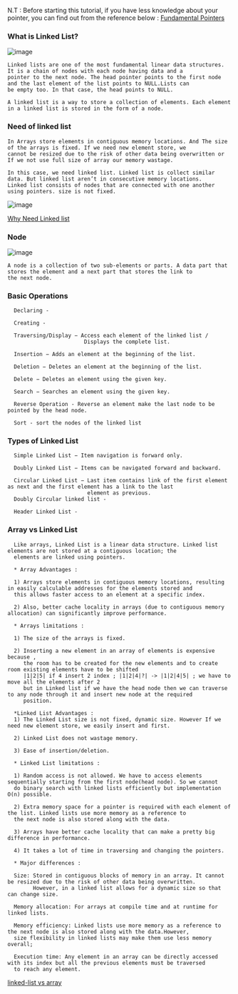 N.T : Before starting this tutorial, if you have less knowledge about your pointer, you can find out from the reference below :
[Fundamental Pointers](https://github.com/PaponAhasan/Data-Structures-and-Algorithms/blob/69c48649a4a7356c686925ee1751fedb2028df21/Fundamental/Pointers/Pointers.md)


### What is Linked List?

![image](https://user-images.githubusercontent.com/59710234/155120811-c06d17cc-7271-4cae-825e-d5b715a54496.png)

```
Linked lists are one of the most fundamental linear data structures. It is a chain of nodes with each node having data and a 
pointer to the next node. The head pointer points to the first node and the last element of the list points to NULL.Lists can 
be empty too. In that case, the head points to NULL.

A linked list is a way to store a collection of elements. Each element in a linked list is stored in the form of a node.
```

### Need of linked list 
```
In Arrays store elements in contiguous memory locations. And The size of the arrays is fixed. If we need new element store, we 
cannot be resized due to the risk of other data being overwritten or If we not use full size of array our memory wastage.

In this case, we need linked list. Linked list is collect similar data. But linked list aren’t in consecutive memory locations.
Linked list consists of nodes that are connected with one another using pointers. size is not fixed.
```
![image](https://user-images.githubusercontent.com/59710234/174536036-5ea30ba3-f020-4cc2-b878-1ed8f81df9a6.png)

[Why Need Linked list](https://www.youtube.com/watch?v=dmb1i4oN5oE&list=PLdo5W4Nhv31bbKJzrsKfMpo_grxuLl8LU&index=7)

### Node

![image](https://user-images.githubusercontent.com/59710234/155120216-bdeecd3f-ba61-4064-bec9-012bf8c6511e.png)

```
A node is a collection of two sub-elements or parts. A data part that stores the element and a next part that stores the link to 
the next node.
```
### Basic Operations
```
  Declaring - 
  
  Creating - 
  
  Traversing/Display − Access each element of the linked list / 
                        Displays the complete list.
  
  Insertion − Adds an element at the beginning of the list.

  Deletion − Deletes an element at the beginning of the list.
  
  Delete − Deletes an element using the given key.

  Search − Searches an element using the given key.
  
  Reverse Operation - Reverse an element make the last node to be pointed by the head node.
  
  Sort - sort the nodes of the linked list
```
### Types of Linked List
```
  Simple Linked List − Item navigation is forward only.

  Doubly Linked List − Items can be navigated forward and backward.

  Circular Linked List − Last item contains link of the first element as next and the first element has a link to the last 
                         element as previous.
  Doubly Circular linked list - 
  
  Header Linked List - 
```

### Array vs Linked List
```
  Like arrays, Linked List is a linear data structure. Linked list elements are not stored at a contiguous location; the 
  elements are linked using pointers.

  * Array Advantages :
  
  1) Arrays store elements in contiguous memory locations, resulting in easily calculable addresses for the elements stored and 
  this allows faster access to an element at a specific index.
  
  2) Also, better cache locality in arrays (due to contiguous memory allocation) can significantly improve performance.

  * Arrays limitations :
  
  1) The size of the arrays is fixed.
  
  2) Inserting a new element in an array of elements is expensive because ,
     the room has to be created for the new elements and to create room existing elements have to be shifted 
     |1|2|5| if 4 insert 2 index ; |1|2|4|?| -> |1|2|4|5| ; we have to move all the elements after 2
     but in Linked list if we have the head node then we can traverse to any node through it and insert new node at the required
     position.

  *Linked List Advantages :
  1) The Linked List size is not fixed, dynamic size. However If we need new element store, we easily insert and first.
  
  2) Linked List does not wastage memory.
  
  3) Ease of insertion/deletion.
  
  * Linked List limitations :

  1) Random access is not allowed. We have to access elements sequentially starting from the first node(head node). So we cannot 
  do binary search with linked lists efficiently but implementation O(n) possible.
     
  2) Extra memory space for a pointer is required with each element of the list. Linked lists use more memory as a reference to 
  the next node is also stored along with the data.
     
  3) Arrays have better cache locality that can make a pretty big difference in performance.
  
  4) It takes a lot of time in traversing and changing the pointers.

  * Major differences :
  
  Size: Stored in contiguous blocks of memory in an array. It cannot be resized due to the risk of other data being overwritten.
        However, in a linked list allows for a dynamic size so that can change size.
        
  Memory allocation: For arrays at compile time and at runtime for linked lists.
  
  Memory efficiency: Linked lists use more memory as a reference to the next node is also stored along with the data.However, 
  size flexibility in linked lists may make them use less memory overall;
  
  Execution time: Any element in an array can be directly accessed with its index but all the previous elements must be traversed
  to reach any element.
```
[linked-list vs array](https://www.geeksforgeeks.org/linked-list-vs-array/)
